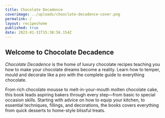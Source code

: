 ```yaml
---
title: Chocolate Decadence
coverimage: ../uploads/chooclate-decadence-cover.png
permalink: /
layout: recipeshome
published: true
date: 2023-01-31T15:38:56.154Z
---
```

## Welcome to Chocolate Decadence

*Chocolate Decadence* is t﻿he home of luxury chocolate recipes teaching you how to make your chocolate dreams become a reality. Learn how to temper, mould and decorate like a pro with the complete guide to everything chocolate.

From rich chocolate mousse to melt-in-your-mouth molten chocolate cake, this book leads aspiring bakers through every step―from basic to special occasion skills. Starting with advice on how to equip your kitchen, to essential techniques, fillings, and decorations, the books covers everything from quick desserts to home-style blissful treats.